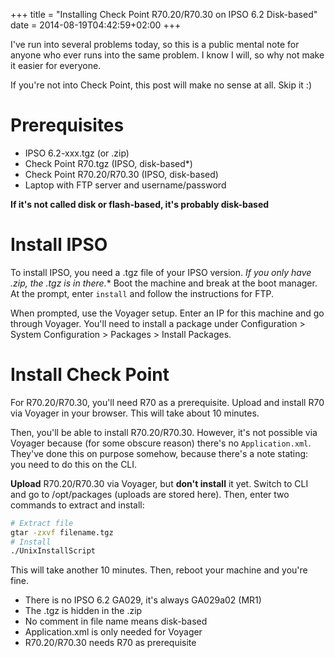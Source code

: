+++
title = "Installing Check Point R70.20/R70.30 on IPSO 6.2 Disk-based"
date = 2014-08-19T04:42:59+02:00
+++

I've run into several problems today, so this is a public mental note for anyone who ever runs into the same problem. I know I will, so why not make it easier for everyone.

If you're not into Check Point, this post will make no sense at all. Skip it :)
# Prerequisites
* IPSO 6.2-xxx.tgz (or .zip)
* Check Point R70.tgz (IPSO, disk-based*)
* Check Point R70.20/R70.30 (IPSO, disk-based)
* Laptop with FTP server and username/password

**If it's not called disk or flash-based, it's probably disk-based**

# Install IPSO
To install IPSO, you need a .tgz file of your IPSO version.  *If you only have .zip, the .tgz is in there.** Boot the machine and break at the boot manager. At the prompt, enter `install` and follow the instructions for FTP.

When prompted, use the Voyager setup. Enter an IP for this machine and go through Voyager. You'll need to install a package under Configuration > System Configuration > Packages > Install Packages.
# Install Check Point
For R70.20/R70.30, you'll need R70 as a prerequisite. Upload and install R70 via Voyager in your browser. This will take about 10 minutes.

Then, you'll be able to install R70.20/R70.30. However, it's not possible via Voyager because (for some obscure reason) there's no `Application.xml`. They've done this on purpose somehow, because there's a note stating: you need to do this on the CLI.

**Upload** R70.20/R70.30 via Voyager, but **don't install** it yet. Switch to CLI and go to /opt/packages (uploads are stored here). Then, enter two commands to extract and install:

```bash
# Extract file
gtar -zxvf filename.tgz
# Install
./UnixInstallScript
```

This will take another 10 minutes. Then, reboot your machine and you're fine.

* There is no IPSO 6.2 GA029, it's always GA029a02 (MR1)
* The .tgz is hidden in the .zip
* No comment in file name means disk-based
* Application.xml is only needed for Voyager
* R70.20/R70.30 needs R70 as prerequisite